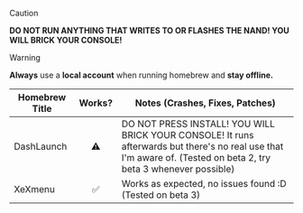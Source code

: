 > [!CAUTION]
> **DO NOT RUN ANYTHING THAT WRITES TO OR FLASHES THE NAND! YOU WILL BRICK YOUR CONSOLE!**

> [!WARNING]
> **Always** use a **local account** when running homebrew and **stay offline.**

| Homebrew Title     | Works? | Notes (Crashes, Fixes, Patches) |
|--------------------|:------:|---------------------------------|
| DashLaunch         | ⚠️     | DO NOT PRESS INSTALL! YOU WILL BRICK YOUR CONSOLE! It runs afterwards but there's no real use that I'm aware of. (Tested on beta 2, try beta 3 whenever possible) |
| XeXmenu            | ✅     | Works as expected, no issues found :D (Tested on beta 3)|
